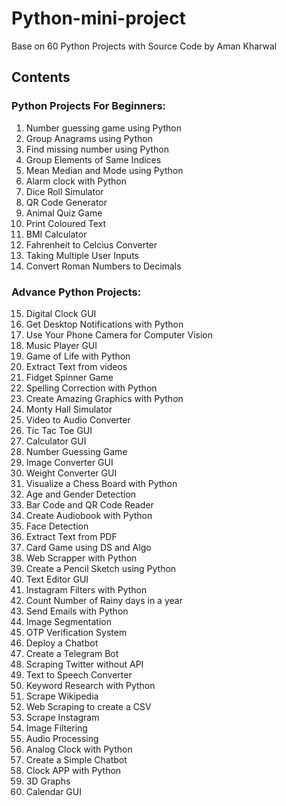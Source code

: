 # Python-mini-project
Base on 60 Python Projects with Source Code by Aman Kharwal
## Contents
### Python Projects For Beginners:

1. Number guessing game using Python
2. Group Anagrams using Python
3. Find missing number using Python
4. Group Elements of Same Indices 
5. Mean Median and Mode using Python
6. Alarm clock with Python
7. Dice Roll Simulator
8. QR Code Generator
9. Animal Quiz Game
10. Print Coloured Text
11. BMI Calculator
12. Fahrenheit to Celcius Converter
13. Taking Multiple User Inputs
14. Convert Roman Numbers to Decimals

### Advance Python Projects:

15. Digital Clock GUI
2. Get Desktop Notifications with Python
3. Use Your Phone Camera for Computer Vision
4. Music Player GUI
5. Game of Life with Python
6. Extract Text from videos
7. Fidget Spinner Game
8. Spelling Correction with Python
9. Create Amazing Graphics with Python
10. Monty Hall Simulator
11. Video to Audio Converter
12. Tic Tac Toe GUI
13. Calculator GUI
14. Number Guessing Game
15. Image Converter GUI
16. Weight Converter GUI
17. Visualize a Chess Board with Python
18. Age and Gender Detection
19. Bar Code and QR Code Reader
20. Create Audiobook with Python
21. Face Detection
22. Extract Text from PDF
23. Card Game using DS and Algo
24. Web Scrapper with Python
25. Create a Pencil Sketch using Python
26. Text Editor GUI
27. Instagram Filters with Python
28. Count Number of Rainy days in a year
29. Send Emails with Python
30. Image Segmentation
31. OTP Verification System
32. Deploy a Chatbot
33. Create a Telegram Bot
34. Scraping Twitter without API
35. Text to Speech Converter
36. Keyword Research with Python
37. Scrape Wikipedia
38. Web Scraping to create a CSV
39. Scrape Instagram
40. Image Filtering
41. Audio Processing
42. Analog Clock with Python
43. Create a Simple Chatbot
44. Clock APP with Python
45. 3D Graphs
46. Calendar GUI
